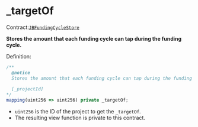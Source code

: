 # \_targetOf

Contract:[`JBFundingCycleStore`](../)​‌

**Stores the amount that each funding cycle can tap during the funding cycle.**

Definition:

```javascript
/** 
  @notice
  Stores the amount that each funding cycle can tap during the funding cycle.
  
  [_projectId]
*/
mapping(uint256 => uint256) private _targetOf;
```

* `uint256` is the ID of the project to get the `_targetOf`.
* The resulting view function is private to this contract.

